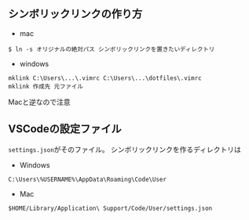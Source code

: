 ## シンボリックリンクの作り方
- mac 
```
$ ln -s オリジナルの絶対パス シンボリックリンクを置きたいディレクトリ
```

- windows
```
mklink C:\Users\...\.vimrc C:\Users\...\dotfiles\.vimrc
mklink 作成先 元ファイル
```
Macと逆なので注意

## VSCodeの設定ファイル
`settings.json`がそのファイル。
シンボリックリンクを作るディレクトリは
- Windows
```
C:\Users\%USERNAME%\AppData\Roaming\Code\User
```
- Mac
```
$HOME/Library/Application\ Support/Code/User/settings.json
```
